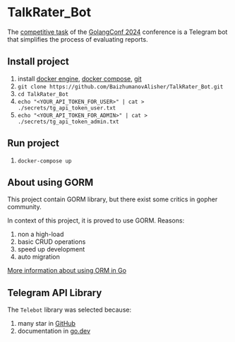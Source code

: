 # TalkRater_Bot
The [competitive task](https://www.notion.so/Telegram-835fdb2333be43efae71edd41362792f) 
of the [GolangConf 2024](https://cfp.golangconf.ru/) 
conference is a Telegram bot that simplifies the process of evaluating reports.

## Install project
1) install [docker engine](https://docs.docker.com/engine/install/), [docker compose](https://docs.docker.com/compose/install/), [git](https://git-scm.com/book/en/v2/Getting-Started-Installing-Git)
2) `git clone https://github.com/BaizhumanovAlisher/TalkRater_Bot.git`
3) `cd TalkRater_Bot`
4) `echo "<YOUR_API_TOKEN_FOR_USER>" | cat > ./secrets/tg_api_token_user.txt`
5) `echo "<YOUR_API_TOKEN_FOR_ADMIN>" | cat > ./secrets/tg_api_token_admin.txt`

## Run project
1) `docker-compose up`

## About using GORM
This project contain GORM library, but there exist some critics in gopher community.

In context of this project, it is proved to use GORM. Reasons:

1) non a high-load
2) basic CRUD operations
3) speed up development
4) auto migration

[More information about using ORM in Go](https://youtu.be/MBfjQBDZqt8?si=I80cyqQxswjJCNg1)

## Telegram API Library
The `Telebot` library was selected because:
1) many star in [GitHub](https://github.com/tucnak/telebot)
2) documentation in [go.dev](https://pkg.go.dev/gopkg.in/telebot.v3)
